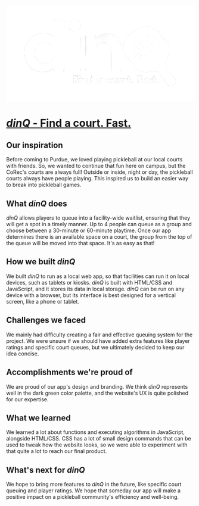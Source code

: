 ![alt text](https://github.com/jarenpeters/dinQ/blob/main/images/dinqWH.png "dinQ")
# [_dinQ_ - Find a court. Fast.](https://dinq.org/)

## Our inspiration
Before coming to Purdue, we loved playing pickleball at our local courts with friends. So, we wanted to continue that fun here on campus, but the CoRec's courts are always full! Outside or inside, night or day, the pickleball courts always have people playing. This inspired us to build an easier way to break into pickleball games.
## What _dinQ_ does
_dinQ_ allows players to queue into a facility-wide waitlist, ensuring that they will get a spot in a timely manner. Up to 4 people can queue as a group and choose between a 30-minute or 60-minute playtime. Once our app determines there is an available space on a court, the group from the top of the queue will be moved into that space. It's as easy as that!
## How we built _dinQ_
We built _dinQ_ to run as a local web app, so that facilities can run it on local devices, such as tablets or kiosks. _dinQ_ is built with HTML/CSS and JavaScript, and it stores its data in local storage. _dinQ_ can be run on any device with a browser, but its interface is best designed for a vertical screen, like a phone or tablet.
## Challenges we faced
We mainly had difficulty creating a fair and effective queuing system for the project. We were unsure if we should have added extra features like player ratings and specific court queues, but we ultimately decided to keep our idea concise.
## Accomplishments we're proud of
We are proud of our app's design and branding. We think _dinQ_ represents well in the dark green color palette, and the website's UX is quite polished for our expertise.
## What we learned
We learned a lot about functions and executing algorithms in JavaScript, alongside HTML/CSS. CSS has a lot of small design commands that can be used to tweak how the website looks, so we were able to experiment with that quite a lot to reach our final product. 
## What's next for _dinQ_
We hope to bring more features to _dinQ_ in the future, like specific court queuing and player ratings. We hope that someday our app will make a positive impact on a pickleball community's efficiency and well-being.
